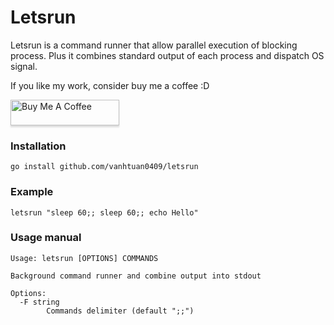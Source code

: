 # Letsrun

Letsrun is a command runner that allow parallel execution of blocking process. Plus it combines standard output of each process and dispatch OS signal.

If you like my work, consider buy me a coffee :D

<a href="https://www.buymeacoffee.com/sHZbgvYh0" target="_blank"><img src="https://www.buymeacoffee.com/assets/img/custom_images/orange_img.png" alt="Buy Me A Coffee" style="height: 41px !important;width: 174px !important;box-shadow: 0px 3px 2px 0px rgba(190, 190, 190, 0.5) !important;-webkit-box-shadow: 0px 3px 2px 0px rgba(190, 190, 190, 0.5) !important;" ></a>

### Installation

```
go install github.com/vanhtuan0409/letsrun
```

### Example

```
letsrun "sleep 60;; sleep 60;; echo Hello"
```

### Usage manual

```
Usage: letsrun [OPTIONS] COMMANDS

Background command runner and combine output into stdout

Options:
  -F string
    	Commands delimiter (default ";;")
```
